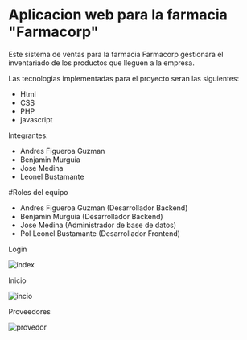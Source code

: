# Aplicacion web para la farmacia "Farmacorp"


Este sistema de ventas para la farmacia Farmacorp gestionara el inventariado de los productos que lleguen a la empresa.

Las tecnologias implementadas para el proyecto seran las siguientes:
 - Html
 - CSS
 - PHP
 - javascript

Integrantes:
 - Andres Figueroa Guzman
 - Benjamin Murguia
 - Jose Medina
 - Leonel Bustamante

#Roles del equipo
 - Andres Figueroa Guzman (Desarrollador Backend)
 - Benjamin Murguia (Desarrollador Backend)
 - Jose Medina (Administrador de base de datos)
 - Pol Leonel Bustamante (Desarrollador Frontend)

Login

![index](https://github.com/Andres-FigueroaG/ProyectoFarmacia/assets/134104347/157708a2-9cec-4909-8198-9e81fb7d2635)

Inicio

![incio](https://github.com/Andres-FigueroaG/ProyectoFarmacia/assets/134104347/6f6d99e1-854b-47c1-8d19-92b984cdad26)

Proveedores

![provedor](https://github.com/Andres-FigueroaG/ProyectoFarmacia/assets/134104347/c93292c7-cf94-4891-803f-52784a5e3557)
